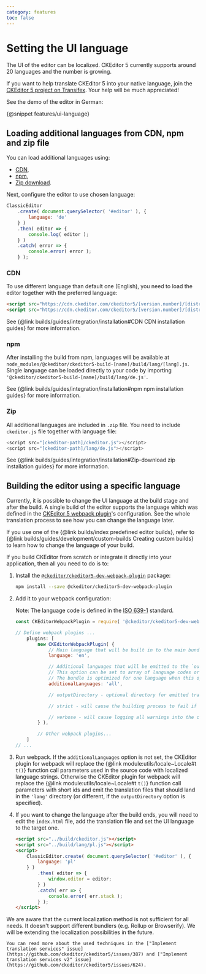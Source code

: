```yaml
---
category: features
toc: false
---
```


# Setting the UI language

The UI of the editor can be localized. CKEditor 5 currently supports around 20 languages and the number is growing.

If you want to help translate CKEditor 5 into your native language, join the [CKEditor 5 project on Transifex](https://www.transifex.com/ckeditor/ckeditor5/). Your help will be much appreciated!

See the demo of the editor in German:

{@snippet features/ui-language}

## Loading additional languages from CDN, npm and zip file

You can load additional languages using:
* [CDN](#CDN),
* [npm](#npm),
* [Zip download](#Zip).

Next, configure the editor to use chosen language:

```js
ClassicEditor
	.create( document.querySelector( '#editor' ), {
		language: 'de'
	} )
	.then( editor => {
		console.log( editor );
	} )
	.catch( error => {
		console.error( error );
	} );
```

### CDN

To use different language than default one (English), you need to load the editor together with the preferred language:

```html
<script src="https://cdn.ckeditor.com/ckeditor5/[version.number]/[distribution]/ckeditor.js"></script>
<script src="https://cdn.ckeditor.com/ckeditor5/[version.number]/[distribution]/lang/de.js"></script>
```

See {@link builds/guides/integration/installation#CDN CDN installation guides} for more information.

### npm

After installing the build from npm, languages will be available at `node_modules/@ckeditor/ckeditor5-build-[name]/build/lang/[lang].js`.
Single language can be loaded directly to your code by importing `'@ckeditor/ckeditor5-build-[name]/build/lang/de.js'`.

See {@link builds/guides/integration/installation#npm npm installation guides} for more information.

### Zip

All additional languages are included in `.zip` file. You need to include `ckeditor.js` file together with language file:

```js
<script src="[ckeditor-path]/ckeditor.js"></script>
<script src="[ckeditor-path]/lang/de.js"></script>
```

See {@link builds/guides/integration/installation#Zip-download zip installation guides} for more information.

## Building the editor using a specific language

Currently, it is possible to change the UI language at the build stage and after the build. A single build of the editor supports the language which was defined in the [CKEditor 5 webpack plugin](https://www.npmjs.com/package/@ckeditor/ckeditor5-dev-webpack-plugin)'s configuration. See the whole translation process to see how you can change the language later.

If you use one of the {@link builds/index predefined editor builds}, refer to {@link builds/guides/development/custom-builds Creating custom builds} to learn how to change the language of your build.

If you build CKEditor from scratch or integrate it directly into your application, then all you need to do is to:

1. Install the [`@ckeditor/ckeditor5-dev-webpack-plugin`](https://www.npmjs.com/package/@ckeditor/ckeditor5-dev-webpack-plugin) package:

	```bash
	npm install --save @ckeditor/ckeditor5-dev-webpack-plugin
	```

2. Add it to your webpack configuration:

	Note: The language code is defined in the [ISO 639-1](https://en.wikipedia.org/wiki/ISO_639-1) standard.

	```js
	const CKEditorWebpackPlugin = require( '@ckeditor/ckeditor5-dev-webpack-plugin' );

	// Define webpack plugins ...
		plugins: [
			new CKEditorWebpackPlugin( {
				// Main language that will be built in to the main bundle.
				language: 'en',

				// Additional languages that will be emitted to the `outputDirectory`.
				// This option can be set to array of language codes or `'all'` to build all found languages.
				// The bundle is optimized for one language when this option is omitted.
				additionalLanguages: 'all',

				// outputDirectory - optional directory for emitted translations, `'lang'` by default, relative to the webpack's output.

				// strict - will cause the building process to fail if an error is found during the building process.

				// verbose - will cause logging all warnings into the console
			} ),

			// Other webpack plugins...
		]
	// ...
	```

3. Run webpack. If the `additionalLanguages` option is not set, the CKEditor plugin for webpack will replace the {@link module:utils/locale~Locale#t `t()`} function call parameters used in the source code with localized language strings. Otherwise the CKEditor plugin for webpack will replace the {@link module:utils/locale~Locale#t `t()`} function call parameters with short ids and emit the translation files that should land in the `'lang'` directory (or different, if the `outputDirectory` option is specified).

4. If you want to change the language after the build ends, you will need to edit the `index.html` file, add the translation file and set the UI language to the target one.

	```html
	<script src="../build/ckeditor.js"></script>
	<script src="../build/lang/pl.js"></script>
	<script>
		ClassicEditor.create( document.querySelector( '#editor' ), {
			language: 'pl'
		} )
			.then( editor => {
				window.editor = editor;
			} )
			.catch( err => {
				console.error( err.stack );
			} );
	</script>
	```

<info-box>
	We are aware that the current localization method is not sufficient for all needs. It doesn't support different bundlers (e.g. Rollup or Browserify). We will be extending the localization possibilities in the future.

	You can read more about the used techniques in the ["Implement translation services" issue](https://github.com/ckeditor/ckeditor5/issues/387) and ["Implement translation services v2" issue](https://github.com/ckeditor/ckeditor5/issues/624).
</info-box>
